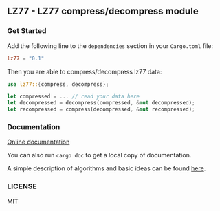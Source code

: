 ## LZ77 - LZ77 compress/decompress module

### Get Started

Add the following line to the `dependencies` section in your `Cargo.toml` file:

```toml
lz77 = "0.1"
```

Then you are able to compress/decompress lz77 data:

```rust
use lz77::{compress, decompress};

let compressed = ... // read your data here
let decompressed = decompress(compressed, &mut decompressed);
let recompressed = compress(decompressed, &mut recompressed);
```

### Documentation

[Online documentation](http://zhaihj.github.io/doc/lz77/index.html)

You can also run `cargo doc` to get a local copy of documentation.

A simple description of algorithms and basic ideas can be found [here](http://zhaihj.github.io/description-of-lz77.html). 

### LICENSE

MIT
